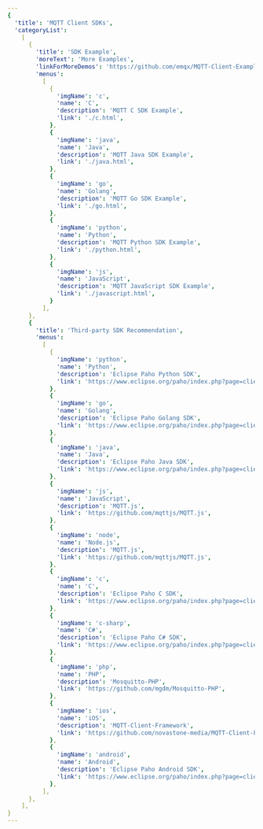 ```yaml
---
{
  'title': 'MQTT Client SDKs',
  'categoryList':
    [
      {
        'title': 'SDK Example',
        'moreText': 'More Examples',
        'linkForMoreDemos': 'https://github.com/emqx/MQTT-Client-Examples',
        'menus':
          [
            {
              'imgName': 'c',
              'name': 'C',
              'description': 'MQTT C SDK Example',
              'link': './c.html',
            },
            {
              'imgName': 'java',
              'name': 'Java',
              'description': 'MQTT Java SDK Example',
              'link': './java.html',
            },
            {
              'imgName': 'go',
              'name': 'Golang',
              'description': 'MQTT Go SDK Example',
              'link': './go.html',
            },
            {
              'imgName': 'python',
              'name': 'Python',
              'description': 'MQTT Python SDK Example',
              'link': './python.html',
            },
            {
              'imgName': 'js',
              'name': 'JavaScript',
              'description': 'MQTT JavaScript SDK Example',
              'link': './javascript.html',
            }
          ],
      },
      {
        'title': 'Third-party SDK Recommendation',
        'menus':
          [
            {
              'imgName': 'python',
              'name': 'Python',
              'description': 'Eclipse Paho Python SDK',
              'link': 'https://www.eclipse.org/paho/index.php?page=clients/python/index.php',
            },
            {
              'imgName': 'go',
              'name': 'Golang',
              'description': 'Eclipse Paho Golang SDK',
              'link': 'https://www.eclipse.org/paho/index.php?page=clients/golang/index.php',
            },
            {
              'imgName': 'java',
              'name': 'Java',
              'description': 'Eclipse Paho Java SDK',
              'link': 'https://www.eclipse.org/paho/index.php?page=clients/java/index.php',
            },
            {
              'imgName': 'js',
              'name': 'JavaScript',
              'description': 'MQTT.js',
              'link': 'https://github.com/mqttjs/MQTT.js',
            },
            {
              'imgName': 'node',
              'name': 'Node.js',
              'description': 'MQTT.js',
              'link': 'https://github.com/mqttjs/MQTT.js',
            },
            {
              'imgName': 'c',
              'name': 'C',
              'description': 'Eclipse Paho C SDK',
              'link': 'https://www.eclipse.org/paho/index.php?page=clients/c/index.php',
            },
            {
              'imgName': 'c-sharp',
              'name': 'C#',
              'description': 'Eclipse Paho C# SDK',
              'link': 'https://www.eclipse.org/paho/index.php?page=clients/dotnet/index.php',
            },
            {
              'imgName': 'php',
              'name': 'PHP',
              'description': 'Mosquitto-PHP',
              'link': 'https://github.com/mgdm/Mosquitto-PHP',
            },
            {
              'imgName': 'ios',
              'name': 'iOS',
              'description': 'MQTT-Client-Framework',
              'link': 'https://github.com/novastone-media/MQTT-Client-Framework',
            },
            {
              'imgName': 'android',
              'name': 'Android',
              'description': 'Eclipse Paho Android SDK',
              'link': 'https://www.eclipse.org/paho/index.php?page=clients/android/index.php',
            },
          ],
      },
    ],
}
---
```


<CloudConnectionOverview />
